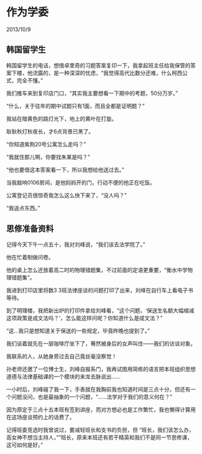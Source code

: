 # 作为学委
2013/10/9

## 韩国留学生
韩国留学生的电话，想借卓里奇的习题答案复印一下，我拿起班主任给我保管的答案下楼，他流露的，是一种深深的忧虑，“我觉得高代比数分还难，什么柯西公式，完全不懂。”

我们推车来到复印店门口，“其实我主要想看一下期中的考题，50分万岁。”

“什么，关于往年的期中试题只有1面，而且全都是证明题？”

我站在暗黄色的路灯光下，地上的黄叶在打旋。

耿耿秋灯秋夜长，才6点背景已黑了。

“你知道紫荆20号公寓怎么走吗？”

“我就住那儿啊，你要找朱某是吗？”

“他也要借这本答案看一下，所以我想给他送过去。”

当我敲响0106房间，是他妈妈开的门，行动不便的他正在吃饭。

公寓登记员很惊奇我怎么这么快下来了，“没人吗？”

“我送点东西。”

## 思修准备资料
记得今天下午一点五十，我对刘峰说，“我们该去法学院了。”

他在忙着制做问卷。

他的桌上怎么还放着高二时的物理错题集，不过前面的定语更重要，“衡水中学物理错题集”。

我进到打印店里将数3 3班法律座谈的问题打印了出来，刘峰在自行车上看电子书等待。

到了明理楼，我把新出炉的打印件拿给刘峰看，“这个问题，‘保送生名额大幅缩减这项政策是成文法吗？’，怎么能这样问呢？你知道什么是成文法？”

“这…我只是想知道关于保送的一些规定，毕竟昨晚也提到了。”

我们谈着就先在一层咖啡厅坐下了，蓦然被身后的女声叫住——我们的访谈对象。

我联系的人，从她身旁过去自己竟丝毫没察觉！

孙老师还邀了一位博士生，刘峰自报系门，我再试图用简练的语言把本班组织思想道德与法律基础课的一个模块的来龙去脉说出……

一小时后，刘峰碰了我一下，手表就在我胸前我也知道时间是三点十分，但还有一个问题没问，也是最抽象的一个问题，“……法学对于我们的意义何在？”

因为原定于三点十五本班有签到讲座，而对方想必也是工作繁忙，我也懒得计算用在这场座谈预约上的话费了。

记得班委竞选时我曾说过，要减轻班长和支书的负担，但
“班长，我们该怎么办，高女神不想当主持人，”“班长，原来本班还有若干精英和我们不是同一节思修课，这可如何是好。”


